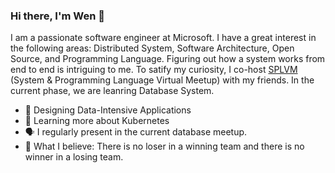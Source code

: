### Hi there, I'm Wen 👋

I am a passionate software engineer at Microsoft. I have a great interest in the following areas: Distributed System, Software Architecture, Open Source, and Programming Language. Figuring out how a system works from end to end is intriguing to me. To satify my curiosity, I co-host [SPLVM](https://microsoft-distributed-system-meetup.github.io/database-meetup/) (System & Programming Language Virtual Meetup) with my friends. In the current phase, we are leanring Database System. 

- 📖 Designing Data-Intensive Applications
- 🔭 Learning more about Kubernetes
- 🗣️ I regularly present in the current database meetup. 
- 📢 What I believe: There is no loser in a winning team and there is no winner in a losing team. 
